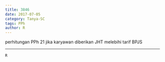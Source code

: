 ```yaml
---
title: 3846
date: 2017-07-05
category: Tanya-SC
tags: PPh
author: R
---
```


perhitungan PPh 21 jika karyawan diberikan JHT melebihi tarif BPJS

---



`R`
